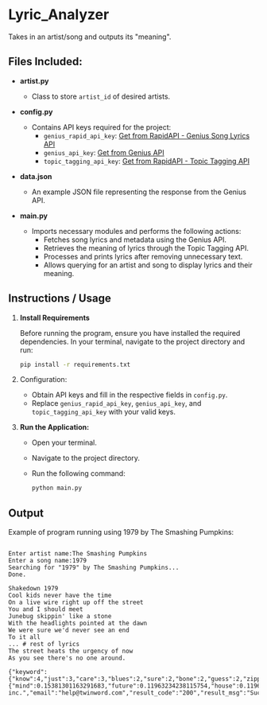 # Lyric_Analyzer

Takes in an artist/song and outputs its "meaning".

## Files Included:

- **artist.py**
  - Class to store `artist_id` of desired artists.

- **config.py**
  - Contains API keys required for the project:
    - `genius_rapid_api_key`: [Get from RapidAPI - Genius Song Lyrics API](https://rapidapi.com/Glavier/api/genius-song-lyrics1/)
    - `genius_api_key`: [Get from Genius API](https://genius.com/signup_or_login)
    - `topic_tagging_api_key`: [Get from RapidAPI - Topic Tagging API](https://rapidapi.com/twinword/api/topic-tagging/)

- **data.json**
  - An example JSON file representing the response from the Genius API.

- **main.py**
  - Imports necessary modules and performs the following actions:
    - Fetches song lyrics and metadata using the Genius API.
    - Retrieves the meaning of lyrics through the Topic Tagging API.
    - Processes and prints lyrics after removing unnecessary text.
    - Allows querying for an artist and song to display lyrics and their meaning.

## Instructions / Usage

1. **Install Requirements**

    Before running the program, ensure you have installed the required dependencies. In your terminal, navigate to the project directory and run:

    ```bash
    pip install -r requirements.txt
    ```

2. Configuration:

    - Obtain API keys and fill in the respective fields in `config.py`.
    - Replace `genius_rapid_api_key`, `genius_api_key`, and `topic_tagging_api_key` with your valid keys.

3. **Run the Application:**

    - Open your terminal.
    - Navigate to the project directory.
    - Run the following command:

        ```bash
        python main.py
        ```

## Output
Example of program running using 1979 by The Smashing Pumpkins:
```

Enter artist name:The Smashing Pumpkins
Enter a song name:1979
Searching for "1979" by The Smashing Pumpkins...
Done.

Shakedown 1979
Cool kids never have the time
On a live wire right up off the street 
You and I should meet
Junebug skippin' like a stone
With the headlights pointed at the dawn
We were sure we'd never see an end     
To it all
... # rest of lyrics
The street heats the urgency of now
As you see there's no one around.

{"keyword":{"know":4,"just":3,"care":3,"blues":2,"sure":2,"bone":2,"guess":2,"zipper":2,"shake":2,"forget":2},"topic":{"mind":0.15381301163291683,"future":0.11963234238115754,"house":0.11963234238115754,"run":0.11963234238115754,"feel":0.11963234238115754,"period":0.11963234238115754,"machine":0.1025420077552779,"water":0.1025420077552779,"time":0.1025420077552779,"power":0.1025420077552779},"version":"7.0.7","author":"twinword inc.","email":"help@twinword.com","result_code":"200","result_msg":"Success"}

```
